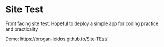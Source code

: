 # Site Test
Front facing site test. Hopeful to deploy a simple app for coding practice and practicality


Demo:
https://brogan-leidos.github.io/Site-TEst/

